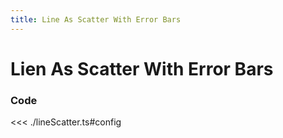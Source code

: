 ```yaml
---
title: Line As Scatter With Error Bars
---
```


# Lien As Scatter With Error Bars

<script setup>
import {config} from './lineScatter';
</script>

<LineWithErrorBarsChart
  :options="config.options"
  :data="config.data"
/>

### Code

<<< ./lineScatter.ts#config
